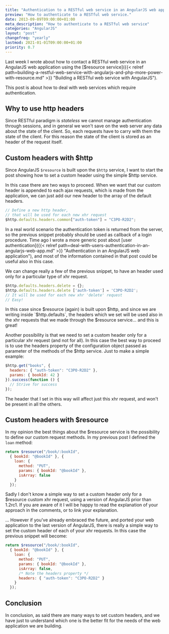 ```yaml
---
title: "Authentication to a RESTful web service in an AngularJS web app"
preview: "How to authenticate to a RESTful web service."
date: 2013-09-09T09:00:00+01:00
meta_description: "How to authenticate to a RESTful web service"
categories: "AngularJS"
layout: "post"
changefreq: "yearly"
lastmod: 2021-01-01T09:00:00+01:00
priority: 0.7
---
```


Last week I wrote about how to contact a RESTful web service in an AngularJS web application
using the [$resource service]({{< relref path=building-a-restful-web-service-with-angularjs-and-php-more-power-with-resource.md" >}} "Building a RESTful web service with AngularJS").

This post is about how to deal with web services which require authentication.

## Why to use http headers

Since RESTful paradigm is *stateless* we cannot manage authentication through sessions,
and in general we won't save on the web server any data about the state of the client.
So, each requests have to carry with them the state of the client. For this reason
the state of the client is stored as an header of the request itself.

## Custom headers with $http

Since AngularJS `$resource` is built upon the `$http` service, I want to start the post
showing how to set a custom header using the simple $http service.

In this case there are two ways to proceed. When we want that our custom header is appended
to each ajax requests, which is made from the application, we can just add our new header
to the array of the default headers.

```js
// Define a new http header,
// that will be used for each new xhr request
$http.defaults.headers.common["auth-token"] = "C3PO-R2D2";
```

In a real world scenario the authentication token is returned from the server, so the previous
snippet probably should be used as callback of a login procedure. Time ago I wrote a more generic
post about [user authentication]({{< relref path=deal-with-users-authentication-in-an-angularjs-web-app.md" >}} "Authentication in an AngularJS web application"), and most of the information contained in
that post could be useful also in this case.

We can change really a few of the previous snippet, to have an header used only for a
particular type of xhr request.

```js
$http.defaults.headers.delete = {};
$http.defaults.headers.delete ['auth-token'] = 'C3PO-R2D2';
// It will be used for each new xhr 'delete' request
// Easy!
```

In this case since $resource (again) is built upon $http, and since we are writing inside
`$http.defaults`, the headers which we set will be used also in the xhr requests that we made
through the $resource service... and this is great!

Another possibility is that we need to set a custom header only for a particular xhr request
(and not for all). In this case the best way to proceed is to use the headers property
of the configuration object passed as parameter of the methods of the $http service.
Just to make a simple example:

```js
$http.get("books", {
  headers: { "auth-token": "C3PO-R2D2" },
  params: { bookId: 42 }
}).success(function () {
  // Strive for success
});
```

The header that I set in this way will affect just this xhr request, and won't be present
in all the others.

## Custom headers with $resource

In my opinion the best things about the $resource service is the possibility to define our custom
request methods. In my previous post I defined the `loan` method:

```js
return $resource("/book/:bookId",
  { bookId: "@bookId" }, {
    loan: {
      method: "PUT",
      params: { bookId: "@bookId" },
      isArray: false
    }
  });
```

Sadly I don't know a simple way to set a custom header only for a $resource custom xhr request,
using a version of AngularJS prior than 1.2rc1. If you are aware of it I will be happy to read
the explanation of your approach in the comments, or to link your explanation.

... However if you've already embraced the future, and ported your web application
to the last version of AngularJS, there is really a simple way to set the custom header of each
of your xhr requests. In this case the previous snippet will become:

```js
return $resource("/book/:bookId",
  { bookId: "@bookId" }, {
    loan: {
      method: "PUT",
      params: { bookId: "@bookId" },
      isArray: false,
      /* Note the headers property */
      headers: { "auth-token": "C3PO-R2D2" }
    }
  });
```

## Conclusion

In conclusion, as said there are many ways to set custom headers, and we have just to understand
which one is the better fit for the needs of the web application we are building.
